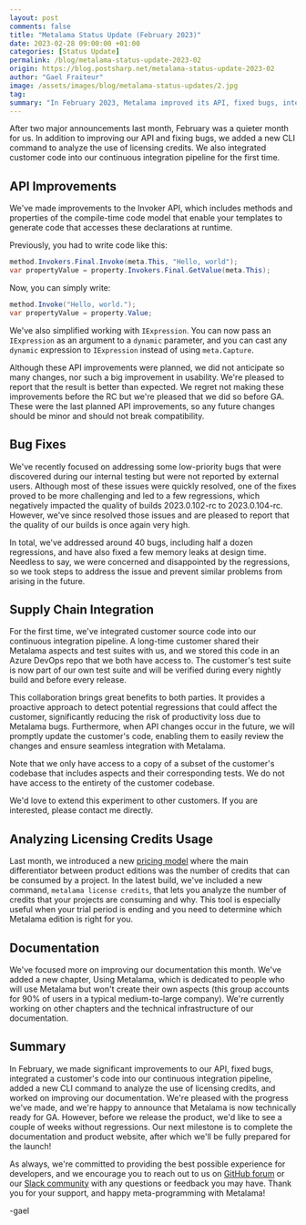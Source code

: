 ```yaml
---
layout: post
comments: false
title: "Metalama Status Update (February 2023)"
date: 2023-02-28 09:00:00 +01:00
categories: [Status Update]
permalink: /blog/metalama-status-update-2023-02
origin: https://blog.postsharp.net/metalama-status-update-2023-02
author: "Gael Fraiteur"
image: /assets/images/blog/metalama-status-updates/2.jpg
tag: 
summary: "In February 2023, Metalama improved its API, fixed bugs, integrated customer code into its continuous integration pipeline, added a new CLI command to analyze licensing credits usage, and enhanced its documentation."
---
```


After two major announcements last month, February was a quieter month for us. In addition to improving our API and fixing bugs, we added a new CLI command to analyze the use of licensing credits. We also integrated customer code into our continuous integration pipeline for the first time.

## API Improvements

We've made improvements to the Invoker API, which includes methods and properties of the compile-time code model that enable your templates to generate code that accesses these declarations at runtime.

Previously, you had to write code like this:

```cs
method.Invokers.Final.Invoke(meta.This, "Hello, world");
var propertyValue = property.Invokers.Final.GetValue(meta.This);
```

Now, you can simply write:

```cs
method.Invoke("Hello, world.");
var propertyValue = property.Value;
```

We've also simplified working with `IExpression`. You can now pass an `IExpression` as an argument to a `dynamic` parameter, and you can cast any `dynamic` expression to `IExpression` instead of using `meta.Capture`.

Although these API improvements were planned, we did not anticipate so many changes, nor such a big improvement in usability. We're pleased to report that the result is better than expected. We regret not making these improvements before the RC but we're pleased that we did so before GA. These were the last planned API improvements, so any future changes should be minor and should not break compatibility.

## Bug Fixes

We've recently focused on addressing some low-priority bugs that were discovered during our internal testing but were not reported by external users. Although most of these issues were quickly resolved, one of the fixes proved to be more challenging and led to a few regressions, which negatively impacted the quality of builds 2023.0.102-rc to 2023.0.104-rc. However, we've since resolved those issues and are pleased to report that the quality of our builds is once again very high.

In total, we've addressed around 40 bugs, including half a dozen regressions, and have also fixed a few memory leaks at design time. Needless to say, we were concerned and disappointed by the regressions, so we took steps to address the issue and prevent similar problems from arising in the future.

## Supply Chain Integration

For the first time, we've integrated customer source code into our continuous integration pipeline. A long-time customer shared their Metalama aspects and test suites with us, and we stored this code in an Azure DevOps repo that we both have access to. The customer's test suite is now part of our own test suite and will be verified during every nightly build and before every release. 

This collaboration brings great benefits to both parties. It provides a proactive approach to detect potential regressions that could affect the customer, significantly reducing the risk of productivity loss due to Metalama bugs. Furthermore, when API changes occur in the future, we will promptly update the customer's code, enabling them to easily review the changes and ensure seamless integration with Metalama.

Note that we only have access to a copy of a subset of the customer's codebase that includes aspects and their corresponding tests. We do not have access to the entirety of the customer codebase. 

We'd love to extend this experiment to other customers. If you are interested, please contact me directly.

## Analyzing Licensing Credits Usage

Last month, we introduced a new [pricing model](https://metalama.net/blog/metalama-pricing) where the main differentiator between product editions was the number of credits that can be consumed by a project. In the latest build, we've included a new command, `metalama license credits`, that lets you analyze the number of credits that your projects are consuming and why. This tool is especially useful when your trial period is ending and you need to determine which Metalama edition is right for you.

## Documentation

We've focused more on improving our documentation this month. We've added a new chapter, Using Metalama, which is dedicated to people who will use Metalama but won't create their own aspects (this group accounts for 90% of users in a typical medium-to-large company). We're currently working on other chapters and the technical infrastructure of our documentation.

## Summary

In February, we made significant improvements to our API, fixed bugs, integrated a customer's code into our continuous integration pipeline, added a new CLI command to analyze the use of licensing credits, and worked on improving our documentation. We're pleased with the progress we've made, and we're happy to announce that Metalama is now technically ready for GA. However, before we release the product, we'd like to see a couple of weeks without regressions. Our next milestone is to complete the documentation and product website, after which we'll be fully prepared for the launch!

 As always, we're committed to providing the best possible experience for developers, and we encourage you to reach out to us on [GitHub forum](https://github.com/postsharp/Metalama/discussions) or our [Slack community](https://www.postsharp.net/slack) with any questions or feedback you may have. Thank you for your support, and happy meta-programming with Metalama!

-gael




